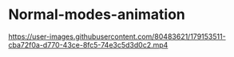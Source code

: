 # Normal-modes-animation

https://user-images.githubusercontent.com/80483621/179153511-cba72f0a-d770-43ce-8fc5-74e3c5d3d0c2.mp4

